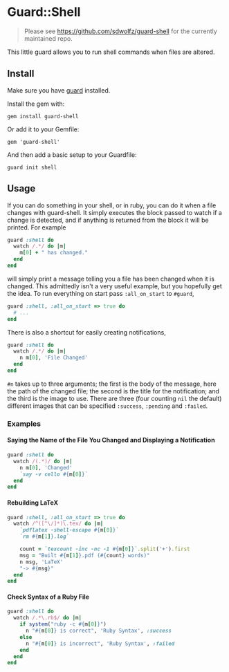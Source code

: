 # Guard::Shell

> Please see <https://github.com/sdwolfz/guard-shell> for the currently maintained repo. 

This little guard allows you to run shell commands when files are altered.


## Install

Make sure you have [guard](http://github.com/guard/guard) installed.

Install the gem with:

    gem install guard-shell

Or add it to your Gemfile:

    gem 'guard-shell'

And then add a basic setup to your Guardfile:

    guard init shell


## Usage

If you can do something in your shell, or in ruby, you can do it when a file changes
with guard-shell. It simply executes the block passed to watch if a change is 
detected, and if anything is returned from the block it will be printed. For example

``` ruby
guard :shell do
  watch /.*/ do |m|
    m[0] + " has changed."
  end
end
```

will simply print a message telling you a file has been changed when it is changed.
This admittedly isn't a very useful example, but you hopefully get the idea. To run
everything on start pass `:all_on_start` to `#guard`,

``` ruby
guard :shell, :all_on_start => true do
  # ...
end
```

There is also a shortcut for easily creating notifications,

``` ruby
guard :shell do
  watch /.*/ do |m|
    n m[0], 'File Changed'
  end
end
```

`#n` takes up to three arguments; the first is the body of the message, here the path
of the changed file; the second is the title for the notification; and the third is
the image to use. There are three (four counting `nil` the default) different images
that can be specified `:success`, `:pending` and `:failed`.


### Examples

#### Saying the Name of the File You Changed and Displaying a Notification

``` ruby
guard :shell do
  watch /(.*)/ do |m|
    n m[0], 'Changed'
    `say -v cello #{m[0]}`
  end
end
```

#### Rebuilding LaTeX

``` ruby
guard :shell, :all_on_start => true do
  watch /^([^\/]*)\.tex/ do |m|
    `pdflatex -shell-escape #{m[0]}`
    `rm #{m[1]}.log`

    count = `texcount -inc -nc -1 #{m[0]}`.split('+').first
    msg = "Built #{m[1]}.pdf (#{count} words)"
    n msg, 'LaTeX'
    "-> #{msg}"
  end
end
```

#### Check Syntax of a Ruby File

``` ruby
guard :shell do
  watch /.*\.rb$/ do |m|
    if system("ruby -c #{m[0]}")
      n "#{m[0]} is correct", 'Ruby Syntax', :success
    else
      n "#{m[0]} is incorrect", 'Ruby Syntax', :failed
    end
  end
end
```
